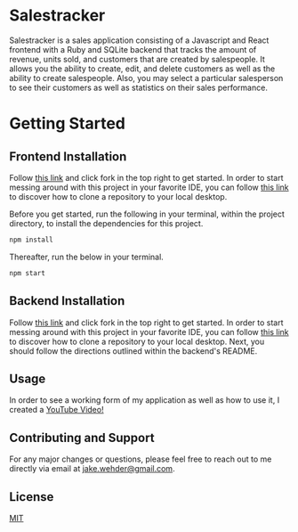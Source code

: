 # Salestracker

Salestracker is a sales application consisting of a Javascript and React frontend with a Ruby and SQLite backend that tracks the amount of revenue, units sold, and customers that are created by salespeople. It allows you the ability to create, edit, and delete customers as well as the ability to create salespeople. Also, you may select a particular salesperson to see their customers as well as statistics on their sales performance.

# Getting Started

## Frontend Installation

Follow [this link](https://github.com/JWehder/salestracker-app-frontend) and click fork in the top right to get started. In order to start messing around with this project in your favorite IDE, you can follow [this link](https://docs.github.com/en/repositories/creating-and-managing-repositories/cloning-a-repository) to discover how to clone a repository to your local desktop. 

Before you get started, run the following in your terminal, within the project directory, to install the dependencies for this project.

```sh
npm install 
```
Thereafter, run the below in your terminal.

```sh
npm start
```

## Backend Installation

Follow [this link](https://github.com/JWehder/phase-3-sinatra-react-projectt) and click fork in the top right to get started. In order to start messing around with this project in your favorite IDE, you can follow [this link](https://docs.github.com/en/repositories/creating-and-managing-repositories/cloning-a-repository) to discover how to clone a repository to your local desktop. Next, you should follow the directions outlined within the backend's README.

## Usage

In order to see a working form of my application as well as how to use it, I created a [YouTube Video!]()

## Contributing and Support

For any major changes or questions, please feel free to reach out to me directly via email at jake.wehder@gmail.com.

## License

[MIT](https://choosealicense.com/licenses/mit/)